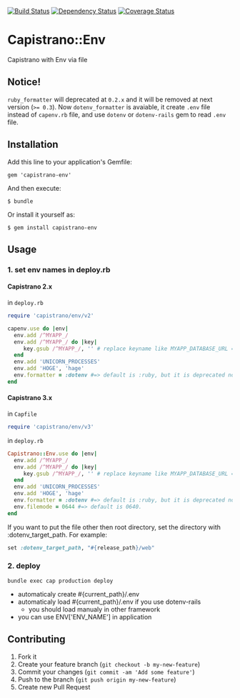 [![Build Status](https://travis-ci.org/masarakki/capistrano-env.svg?branch=master)](https://travis-ci.org/masarakki/capistrano-env?branch=master)
[![Dependency Status](https://gemnasium.com/masarakki/capistrano-env.svg)](https://gemnasium.com/masarakki/capistrano-env)
[![Coverage Status](https://img.shields.io/coveralls/masarakki/capistrano-env.svg)](https://coveralls.io/r/masarakki/capistrano-env?branch=master)

# Capistrano::Env
Capistrano with Env via file

## Notice!

`ruby_formatter` will deprecated at `0.2.x` and it will be removed at next version (`>= 0.3`).
Now `dotenv_formatter` is avaiable, it create `.env` file instead of `capenv.rb` file,
and use `dotenv` or `dotenv-rails` gem to read `.env` file.

## Installation

Add this line to your application's Gemfile:

    gem 'capistrano-env'

And then execute:

    $ bundle

Or install it yourself as:

    $ gem install capistrano-env

## Usage

### 1. set env names in deploy.rb

#### Capistrano 2.x

in `deploy.rb`

```ruby
require 'capistrano/env/v2'

capenv.use do |env|
  env.add /^MYAPP_/
  env.add /^MYAPP_/ do |key|
     key.gsub /^MYAPP_/, '' # replace keyname like MYAPP_DATABASE_URL => DATABASE_URL
  end
  env.add 'UNICORN_PROCESSES'
  env.add 'HOGE', 'hage'
  env.formatter = :dotenv #=> default is :ruby, but it is deprecated now.
end
```

#### Capistrano 3.x

in `Capfile`

```ruby
require 'capistrano/env/v3'
```

in `deploy.rb`

```ruby
Capistrano::Env.use do |env|
  env.add /^MYAPP_/
  env.add /^MYAPP_/ do |key|
     key.gsub /^MYAPP_/, '' # replace keyname like MYAPP_DATABASE_URL => DATABASE_URL
  end
  env.add 'UNICORN_PROCESSES'
  env.add 'HOGE', 'hage'
  env.formatter = :dotenv #=> default is :ruby, but it is deprecated now.
  env.filemode = 0644 #=> default is 0640.
end
```

If you want to put the file other then root directory, set the directory with :dotenv_target_path. For example:

```ruby
set :dotenv_target_path, "#{release_path}/web"
```

### 2. deploy

```
bundle exec cap production deploy
```

- automaticaly create #{current_path}/.env
- automaticaly load #{current_path}/.env if you use dotenv-rails
  - you should load manualy in other framework
- you can use ENV['ENV_NAME'] in application

## Contributing

1. Fork it
2. Create your feature branch (`git checkout -b my-new-feature`)
3. Commit your changes (`git commit -am 'Add some feature'`)
4. Push to the branch (`git push origin my-new-feature`)
5. Create new Pull Request

